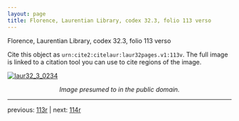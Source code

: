 ```yaml
---
layout: page
title: Florence, Laurentian Library, codex 32.3, folio 113 verso
---
```


Florence, Laurentian Library, codex 32.3, folio 113 verso

Cite this object as `urn:cite2:citelaur:laur32pages.v1:113v`.  The full image is linked to a citation tool you can use to cite regions of the image.

[![laur32_3_0234](http://www.homermultitext.org/iipsrv?IIIF=/project/homer/pyramidal/deepzoom/citelaur/laur32imgs/v1/laur32_3_0234.tif/full/800,/0/default.jpg)](http://www.homermultitext.org/ict2/?urn=urn:cite2:citelaur:laur32imgs.v1:laur32_3_0234) 

<p style="text-align: center; font-style: italic;">Image presumed to in the public domain.</p>

---

previous: [113r](../113r/) | next: [114r](../114r/)